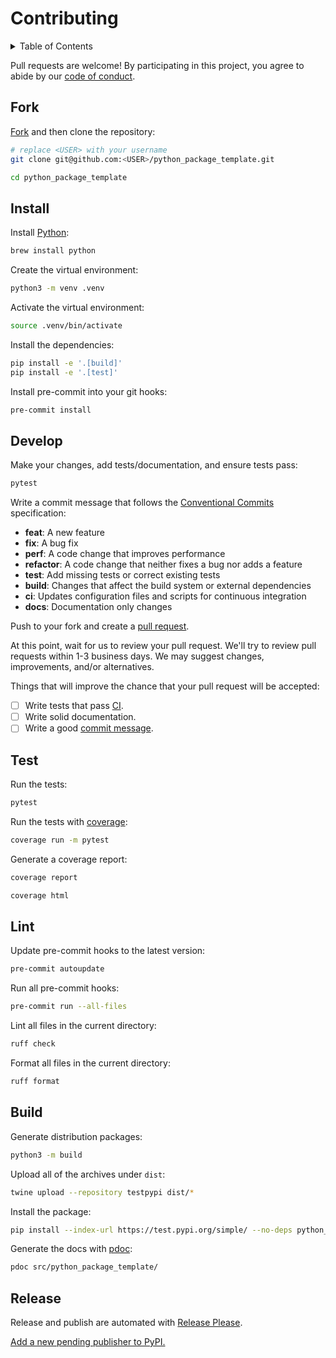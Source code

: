 # Contributing

<details>
<summary>Table of Contents</summary>

- [Fork](#fork)
- [Install](#install)
- [Develop](#develop)
- [Test](#test)
- [Lint](#lint)
- [Build](#build)
- [Release](#release)

</details>

Pull requests are welcome! By participating in this project, you agree to abide by our [code of conduct](https://github.com/remarkablemark/.github/blob/master/CODE_OF_CONDUCT.md).

## Fork

[Fork](https://github.com/remarkablemark/python_package_template/fork) and then clone the repository:

```sh
# replace <USER> with your username
git clone git@github.com:<USER>/python_package_template.git
```

```sh
cd python_package_template
```

## Install

Install [Python](https://www.python.org/):

```sh
brew install python
```

Create the virtual environment:

```sh
python3 -m venv .venv
```

Activate the virtual environment:

```sh
source .venv/bin/activate
```

Install the dependencies:

```sh
pip install -e '.[build]'
pip install -e '.[test]'
```

Install pre-commit into your git hooks:

```sh
pre-commit install
```

## Develop

Make your changes, add tests/documentation, and ensure tests pass:

```sh
pytest
```

Write a commit message that follows the [Conventional Commits](https://www.conventionalcommits.org/) specification:

- **feat**: A new feature
- **fix**: A bug fix
- **perf**: A code change that improves performance
- **refactor**: A code change that neither fixes a bug nor adds a feature
- **test**: Add missing tests or correct existing tests
- **build**: Changes that affect the build system or external dependencies
- **ci**: Updates configuration files and scripts for continuous integration
- **docs**: Documentation only changes

Push to your fork and create a [pull request](https://github.com/remarkablemark/python_package_template/compare/).

At this point, wait for us to review your pull request. We'll try to review pull requests within 1-3 business days. We may suggest changes, improvements, and/or alternatives.

Things that will improve the chance that your pull request will be accepted:

- [ ] Write tests that pass [CI](https://github.com/remarkablemark/python_package_template/actions/workflows/test.yml).
- [ ] Write solid documentation.
- [ ] Write a good [commit message](https://github.com/angular/angular/blob/main/CONTRIBUTING.md#commit).

## Test

Run the tests:

```sh
pytest
```

Run the tests with [coverage](https://coverage.readthedocs.io/):

```sh
coverage run -m pytest
```

Generate a coverage report:

```sh
coverage report
```

```sh
coverage html
```

## Lint

Update pre-commit hooks to the latest version:

```sh
pre-commit autoupdate
```

Run all pre-commit hooks:

```sh
pre-commit run --all-files
```

Lint all files in the current directory:

```sh
ruff check
```

Format all files in the current directory:

```sh
ruff format
```

## Build

Generate distribution packages:

```sh
python3 -m build
```

Upload all of the archives under `dist`:

```sh
twine upload --repository testpypi dist/*
```

Install the package:

```sh
pip install --index-url https://test.pypi.org/simple/ --no-deps python_package_template
```

Generate the docs with [pdoc](https://pdoc.dev/):

```sh
pdoc src/python_package_template/
```

## Release

Release and publish are automated with [Release Please](https://github.com/googleapis/release-please).

[Add a new pending publisher to PyPI.](https://pypi.org/manage/account/publishing/)
